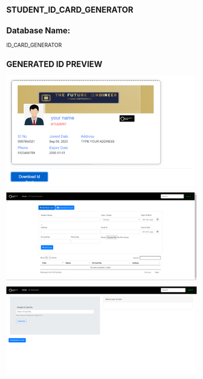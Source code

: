## STUDENT_ID_CARD_GENERATOR

## Database Name:

ID_CARD_GENERATOR

## GENERATED ID PREVIEW

![LOOP](https://github.com/deekshith2503/idcard/blob/main/id-card.png)

![loop](https://github.com/deekshith2503/idcard/blob/main/home%20page.png)

![loop](https://github.com/deekshith2503/idcard/blob/main/id%20card%20page.png)

